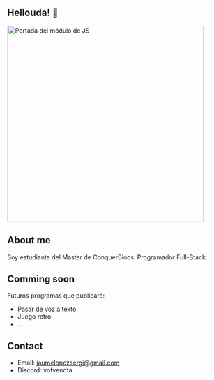 ## Hellouda! 👋
<img width="450px" src="https://i.ytimg.com/vi/8WELgOtOQ38/hq720.jpg?sqp=-oaymwEhCK4FEIIDSFryq4qpAxMIARUAAAAAGAElAADIQj0AgKJD&rs=AOn4CLDgU9GmA1eGv0qkR0wsiGm_7e8uWg" alt="Portada del módulo de JS" />

## About me
Soy estudiante del Master de ConquerBlocs: Programador Full-Stack.


## Comming soon
Futuros programas que publicaré:
- Pasar de voz a texto
- Juego retro
- ...

## Contact
- Email: jaumelopezsergi@gmail.com
- Discord: vofvendta


<!--
**DevSergiJaume/DevSergiJaume** is a ✨ _special_ ✨ repository because its `README.md` (this file) appears on your GitHub profile.

Here are some ideas to get you started:

- 🔭 I’m currently working on ...
- 🌱 I’m currently learning ...
- 👯 I’m looking to collaborate on ...
- 🤔 I’m looking for help with ...
- 💬 Ask me about ...
- 📫 How to reach me: ...
- 😄 Pronouns: ...
- ⚡ Fun fact: ...
-->
